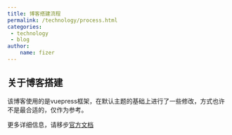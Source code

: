 ```yaml
---
title: 博客搭建流程
permalink: /technology/process.html
categories:
 - technology
 - blog
author: 
    name: fizer
---
```


## 关于博客搭建
该博客使用的是vuepress框架，在默认主题的基础上进行了一些修改，方式也许不是最合适的，仅作为参考。

更多详细信息，请移步[官方文档](https://www.vuepress.cn/)
